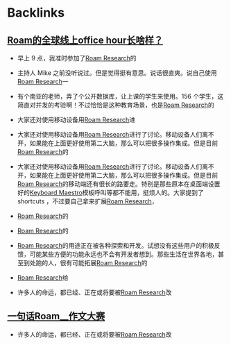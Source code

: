 
# Backlinks
## [Roam的全球线上office hour长啥样？](<Roam的全球线上office hour长啥样？.md>)
- 早上 9 点，我准时参加了[Roam Research](<Roam Research.md>)的

- 主持人 Mike 之前没听说过。但是觉得挺有意思。说话很直爽。说自己使用[Roam Research](<Roam Research.md>)一

- 有个南亚的老师，弄了个公开数据库，让上课的学生来使用。156 个学生，这简直对并发的考验啊！不过恰恰是这种教育场景，也是[Roam Research](<Roam Research.md>)的

- 大家还对使用移动设备用[Roam Research](<Roam Research.md>)进

- 大家还对使用移动设备用[Roam Research](<Roam Research.md>)进行了讨论。移动设备人们离不开，如果能在上面更好使用第二大脑，那么可以把很多操作集成。但是目前[Roam Research](<Roam Research.md>)的

- 大家还对使用移动设备用[Roam Research](<Roam Research.md>)进行了讨论。移动设备人们离不开，如果能在上面更好使用第二大脑，那么可以把很多操作集成。但是目前[Roam Research](<Roam Research.md>)的移动端还有很长的路要走。特别是那些原本在桌面端设置好的[Keyboard Maestro](<Keyboard Maestro.md>)模板呼叫等都不能用，挺烦人的。大家提到了 shortcuts ，不过要自己拿来扩展[Roam Research](<Roam Research.md>)，

- [Roam Research](<Roam Research.md>)的

- [Roam Research](<Roam Research.md>)的

- [Roam Research](<Roam Research.md>)的用途正在被各种探索和开发。试想没有这些用户的积极反馈，可能某些方便的功能永远也不会有开发者想到。那些生活在世界各地，甚至到处跑的人，很有可能拓展[Roam Research](<Roam Research.md>)的

- [Roam Research](<Roam Research.md>)给

- 许多人的命运，都已经、正在或将要被[Roam Research](<Roam Research.md>)改

## [一句话Roam__作文大赛](<一句话Roam__作文大赛.md>)
- 许多人的命运，都已经、正在或将要被[Roam Research](<Roam Research.md>)改

